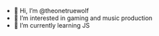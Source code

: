 - 👋 Hi, I’m @theonetruewolf
- 👀 I’m interested in gaming and music production
- 🌱 I’m currently learning JS
